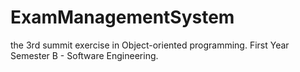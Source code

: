 # ExamManagementSystem
the 3rd summit exercise in Object-oriented programming.
First Year Semester B - Software Engineering.
